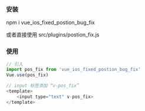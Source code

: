 ### 安装

npm i vue_ios_fixed_postion_bug_fix

或者直接使用 src/plugins/postion_fix.js

### 使用
~~~js
// 引入
import pos_fix from 'vue_ios_fixed_postion_bug_fix'
Vue.use(pos_fix)

// input 标签添加 “v-pos_fix”
<template>
    <input type="text" v-pos_fix>
</template>
~~~